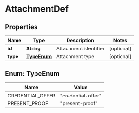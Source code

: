 

# AttachmentDef


## Properties

Name | Type | Description | Notes
------------ | ------------- | ------------- | -------------
**id** | **String** | Attachment identifier |  [optional]
**type** | [**TypeEnum**](#TypeEnum) | Attachment type |  [optional]



## Enum: TypeEnum

Name | Value
---- | -----
CREDENTIAL_OFFER | &quot;credential-offer&quot;
PRESENT_PROOF | &quot;present-proof&quot;



